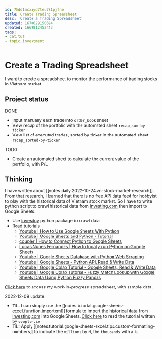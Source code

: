 ```yaml
---
id: 75dd1mcxayd7teu781pjfne
title: Create Trading Spreadsheet
desc: 'Create a Trading Spreadsheet'
updated: 1670629150324
created: 1669812452443
tags:
- cat.tut
- topic.investment
---
```

# Create a Trading Spreadsheet

I want to create a spreadsheet to monitor the performance of trading stocks in Vietnam market.

## Project status

DONE
- Input manually each trade into `order_book` sheet
- View recap of the portfolio with the automated sheet `recap_sum-by-ticker`
- View list of executed trades, sorted by ticker in the automated sheet `recap_sorted-by-ticker`

TODO
- Create an automated sheet to calculate the current value of the portfolio, with P/L

## Thinking

I have written about [[notes.daily.2022-10-24.vn-stock-market-research]]. From that research, I learned that there is no free API data feed for hobbyist to play with the historical data of Vietnam stock market. So I have to write python script to crawl historical data from [investing.com](https://www.investing.com/) then import to Google Sheets.

- Use [investiny](https://github.com/alvarobartt/investiny) python package to crawl data
- Read tutorials
    - [Youtube | How to Use Google Sheets With Python](https://www.youtube.com/watch?v=bu5wXjz2KvU)
    - [Youtube | Google Sheets and Python - Tutorial](https://www.youtube.com/watch?v=T1vqS1NL89E)
    - [coupler | How to Connect Python to Google Sheets](https://blog.coupler.io/python-to-google-sheets/)
    - [Lucas Nunes Fernandes | How to locally run Python on Google Sheets](https://betterprogramming.pub/how-to-enable-pythons-access-to-google-sheets-e4264cdb545b)
    - [Youtube | Google Sheets Database with Python Web Scraping](https://www.youtube.com/watch?v=ct0xvw_Z0tU)
    - [Youtube | Google Sheets - Python API, Read & Write Data](https://www.youtube.com/watch?v=4ssigWmExak)
    - [Youtube | Google Colab Tutorial - Google Sheets, Read & Write Data](https://www.youtube.com/watch?v=cN7W2EPM-dw)
    - [Youtube | Google Colab Tutorial - Fuzzy Match Lookup with Google Sheets Data Using Python Fuzzy Pandas](https://www.youtube.com/watch?v=M3JYGiM_Xm8)

[Click here](https://docs.google.com/spreadsheets/d/1CMeBjHsBpL8_txMd6hhwQkfvEhAknmi-rNLycZaXszc/edit?usp=sharing) to access my work-in-progress spreadsheet, with sample data.

2022-12-09 update: 
- TIL: I can simply use the [[notes.tutorial.google-sheets-excel.function.importxml]] formula to import the historical data from [investing.com](https://www.investing.com/) into Google Sheets. [Click here](https://blog.coupler.io/googlefinance-function-advanced-tutorial/) to read the tutorial written by `coupler.io`
- TIL: Apply [[notes.tutorial.google-sheets-excel.tips.custom-formatting-numbers]] to indicate the `millions` by `M`, the `thousands` with a `k`.